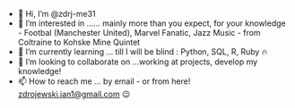 - 👋 Hi, I’m @zdrj-me31
- 👀 I’m interested in ...... mainly more than you expect, for your knowledge - Footbal (Manchester United<RED>), Marvel Fanatic, Jazz Music - from Coltraine to Kohske Mine Quintet
- 🌱 I’m currently learning ... till I will be blind : Python, SQL, R, Ruby :fire:
- 💞️ I’m looking to collaborate on ...working at projects, develop my knowledge!
- 📫 How to reach me ... by email - or from here! zdrojewski.jan1@gmail.com :wink:

<!---
zdrj-me31/zdrj-me31 is a ✨ special ✨ repository because its `README.md` (this file) appears on your GitHub profile.
You can click the Preview link to take a look at your changes.
--->
